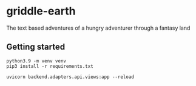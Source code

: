 # griddle-earth
The text based adventures of a hungry adventurer through a fantasy land


## Getting started
```
python3.9 -m venv venv
pip3 install -r requirements.txt

uvicorn backend.adapters.api.views:app --reload
```